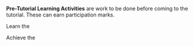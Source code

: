 <panel header="What is a _Pre-Tutorial Learning Activity_? :zero:" class="book" expandable>

**Pre-Tutorial Learning Activities** are work to be done before coming to the tutorial. These can earn participation marks.

  <include name="More about participation marks :zero:" src="../handbook-md/participation.md" dynamic />

</panel>

<Panel header="T1A1. Singleton pattern :star:" expandable>

Learn the <morph title="singleton pattern" src="../../book/se-pattern/singleton/index.md#main" />

Achieve the <morph title="level :one: learning outcomes" src="../../book/se-pattern/introduction/Outcomes.md" />

</Panel>
<Panel header="T1A2. Debugging in IDEs :star::star:" expandable>
    <include src="../topics/ide/activities/debug-in-ide.md" />
</Panel>
<Panel header="T1A3. Start using a task management tool :star::star:" expandable>
    <include src="../topics/project/activities/start-using-GTD.md" />
</Panel>
<Panel header="T1A4. Regression testing using text input/output :star::star:" expandable>
    <include src="../topics/testing/activities/regression-testing-using-text.md" />
</Panel>
<Panel header="T1A5. Use Java Collections, Enums, Varargs :star::star:" expandable>
    <include src="../topics/java/activities/collections-enums-varargs.md" />
</Panel>
